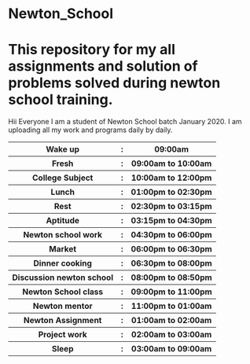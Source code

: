 # Newton_School
# <b>This repository for my all assignments and solution of  problems solved during newton school training.</b>
Hii Everyone I am a student of Newton School batch January 2020.
I am uploading all my work and programs daily by daily.
<table>
  <tr><th>Wake up</th><th>       				:		</th><th>09:00am</th></tr>
<tr><th>Fresh		</th><th>			:		</th><th>09:00am to 10:00am</th></tr>
<tr><th>College Subject	</th><th>		:	</th><th>	10:00am to 12:00pm</th></tr>
<tr><th>Lunch			</th><th>		:		</th><th>01:00pm to 02:30pm</th></tr>
<tr><th>Rest	</th><th>				:		</th><th>02:30pm to 03:15pm</th></tr>
<tr><th>Aptitude</th><th>				:	</th><th>	03:15pm to 04:30pm</th></tr>
<tr><th>Newton school work	</th><th>		:	</th><th>	04:30pm to 06:00pm</th></tr>
<tr><th>Market		</th><th>			:	</th><th>	06:00pm to 06:30pm</th></tr>
<tr><th>Dinner cooking	</th><th>		:	</th><th>	06:30pm to 08:00pm</th></tr>
<tr><th>Discussion newton school</th><th>		:	</th><th>	08:00pm to 08:50pm</th></tr>
<tr><th>Newton School class	</th><th>	:		</th><th>09:00pm to 11:00pm</th></tr>
<tr><th>Newton mentor	</th><th>		:		</th><th>11:00pm to 01:00am</th></tr>
<tr><th>Newton Assignment	</th><th>		:		</th><th>01:00am to 02:00am</th></tr>
<tr><th>Project work	</th><th>			:		</th><th>02:00am to 03:00am</th></tr>
<tr><th>Sleep		</th><th>			:		</th><th>03:00am to 09:00am</th></tr>
 </table>

